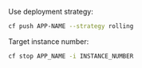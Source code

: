 
Use deployment strategy:
```bash
cf push APP-NAME --strategy rolling
```

Target instance number:
```bash
cf stop APP_NAME -i INSTANCE_NUMBER
```

